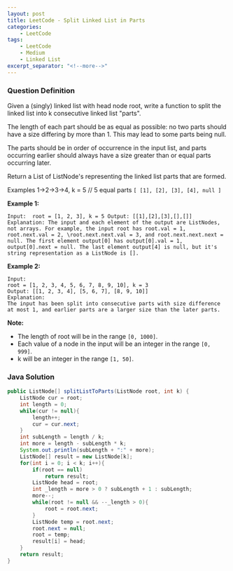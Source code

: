 ```yaml
---
layout: post
title: LeetCode - Split Linked List in Parts
categories:
    - LeetCode
tags:
    - LeetCode
    - Medium
    - Linked List
excerpt_separator: "<!--more-->"
---
```


### Question Definition
Given a (singly) linked list with head node root, write a function to split the linked list into k consecutive linked list "parts".

The length of each part should be as equal as possible: no two parts should have a size differing by more than 1. This may lead to some parts being null.

The parts should be in order of occurrence in the input list, and parts occurring earlier should always have a size greater than or equal parts occurring later.

Return a List of ListNode's representing the linked list parts that are formed.

Examples 1->2->3->4, k = 5 // 5 equal parts `[ [1], [2], [3], [4], null ]`
<!--more-->

**Example 1:**
```
Input:  root = [1, 2, 3], k = 5 Output: [[1],[2],[3],[],[]] Explanation: The input and each element of the output are ListNodes, not arrays. For example, the input root has root.val = 1, root.next.val = 2, \root.next.next.val = 3, and root.next.next.next = null. The first element output[0] has output[0].val = 1, output[0].next = null. The last element output[4] is null, but it's string representation as a ListNode is [].
```
**Example 2:**
```
Input:
root = [1, 2, 3, 4, 5, 6, 7, 8, 9, 10], k = 3
Output: [[1, 2, 3, 4], [5, 6, 7], [8, 9, 10]]
Explanation:
The input has been split into consecutive parts with size difference at most 1, and earlier parts are a larger size than the later parts.
```
**Note:**
* The length of root will be in the range `[0, 1000]`.
* Each value of a node in the input will be an integer in the range `[0, 999]`.
* k will be an integer in the range `[1, 50]`.
### Java Solution
```java
public ListNode[] splitListToParts(ListNode root, int k) {
    ListNode cur = root;
    int length = 0;
    while(cur != null){
        length++;
        cur = cur.next;
    }
    int subLength = length / k;
    int more = length - subLength * k;
    System.out.println(subLength + ":" + more);
    ListNode[] result = new ListNode[k];
    for(int i = 0; i < k; i++){
        if(root == null)
            return result;
        ListNode head = root;
        int _length = more > 0 ? subLength + 1 : subLength;
        more--;
        while(root != null && --_length > 0){
            root = root.next;
        }
        ListNode temp = root.next;
        root.next = null;
        root = temp;
        result[i] = head;
    }
    return result;
}
```